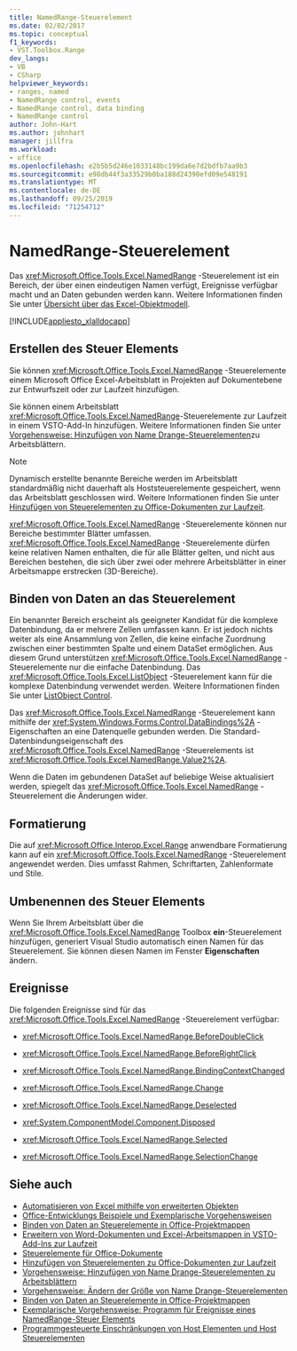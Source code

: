 ```yaml
---
title: NamedRange-Steuerelement
ms.date: 02/02/2017
ms.topic: conceptual
f1_keywords:
- VST.Toolbox.Range
dev_langs:
- VB
- CSharp
helpviewer_keywords:
- ranges, named
- NamedRange control, events
- NamedRange control, data binding
- NamedRange control
author: John-Hart
ms.author: johnhart
manager: jillfra
ms.workload:
- office
ms.openlocfilehash: e2b5b5d246e1033148bc199da6e7d2bdfb7aa9b3
ms.sourcegitcommit: e98db44f3a33529b0ba188d24390efd09e548191
ms.translationtype: MT
ms.contentlocale: de-DE
ms.lasthandoff: 09/25/2019
ms.locfileid: "71254712"
---
```

# <a name="namedrange-control"></a>NamedRange-Steuerelement
  Das <xref:Microsoft.Office.Tools.Excel.NamedRange> -Steuerelement ist ein Bereich, der über einen eindeutigen Namen verfügt, Ereignisse verfügbar macht und an Daten gebunden werden kann. Weitere Informationen finden Sie unter [Übersicht über das Excel-Objektmodell](../vsto/excel-object-model-overview.md).

 [!INCLUDE[appliesto_xlalldocapp](../vsto/includes/appliesto-xlalldocapp-md.md)]

## <a name="create-the-control"></a>Erstellen des Steuer Elements
 Sie können <xref:Microsoft.Office.Tools.Excel.NamedRange> -Steuerelemente einem Microsoft Office Excel-Arbeitsblatt in Projekten auf Dokumentebene zur Entwurfszeit oder zur Laufzeit hinzufügen.

 Sie können einem Arbeitsblatt <xref:Microsoft.Office.Tools.Excel.NamedRange>-Steuerelemente zur Laufzeit in einem VSTO-Add-In hinzufügen. Weitere Informationen finden Sie unter [Vorgehensweise: Hinzufügen von Name Drange-Steuerelementen](../vsto/how-to-add-namedrange-controls-to-worksheets.md)zu Arbeitsblättern.

> [!NOTE]
> Dynamisch erstellte benannte Bereiche werden im Arbeitsblatt standardmäßig nicht dauerhaft als Hoststeuerelemente gespeichert, wenn das Arbeitsblatt geschlossen wird. Weitere Informationen finden Sie unter [Hinzufügen von Steuerelementen zu Office-Dokumenten zur Laufzeit](../vsto/adding-controls-to-office-documents-at-run-time.md).

 <xref:Microsoft.Office.Tools.Excel.NamedRange> -Steuerelemente können nur Bereiche bestimmter Blätter umfassen. <xref:Microsoft.Office.Tools.Excel.NamedRange> -Steuerelemente dürfen keine relativen Namen enthalten, die für alle Blätter gelten, und nicht aus Bereichen bestehen, die sich über zwei oder mehrere Arbeitsblätter in einer Arbeitsmappe erstrecken (3D-Bereiche).

## <a name="bind-data-to-the-control"></a>Binden von Daten an das Steuerelement
 Ein benannter Bereich erscheint als geeigneter Kandidat für die komplexe Datenbindung, da er mehrere Zellen umfassen kann. Er ist jedoch nichts weiter als eine Ansammlung von Zellen, die keine einfache Zuordnung zwischen einer bestimmten Spalte und einem DataSet ermöglichen. Aus diesem Grund unterstützen <xref:Microsoft.Office.Tools.Excel.NamedRange> -Steuerelemente nur die einfache Datenbindung. Das <xref:Microsoft.Office.Tools.Excel.ListObject> -Steuerelement kann für die komplexe Datenbindung verwendet werden. Weitere Informationen finden Sie unter [ListObject Control](../vsto/listobject-control.md).

 Das <xref:Microsoft.Office.Tools.Excel.NamedRange> -Steuerelement kann mithilfe der <xref:System.Windows.Forms.Control.DataBindings%2A> -Eigenschaften an eine Datenquelle gebunden werden. Die Standard-Datenbindungseigenschaft des <xref:Microsoft.Office.Tools.Excel.NamedRange> -Steuerelements ist <xref:Microsoft.Office.Tools.Excel.NamedRange.Value2%2A>.

 Wenn die Daten im gebundenen DataSet auf beliebige Weise aktualisiert werden, spiegelt das <xref:Microsoft.Office.Tools.Excel.NamedRange> -Steuerelement die Änderungen wider.

## <a name="formatting"></a>Formatierung
 Die auf <xref:Microsoft.Office.Interop.Excel.Range> anwendbare Formatierung kann auf ein <xref:Microsoft.Office.Tools.Excel.NamedRange> -Steuerelement angewendet werden. Dies umfasst Rahmen, Schriftarten, Zahlenformate und Stile.

## <a name="rename-the-control"></a>Umbenennen des Steuer Elements
 Wenn Sie Ihrem Arbeitsblatt über die <xref:Microsoft.Office.Tools.Excel.NamedRange> Toolbox **ein**-Steuerelement hinzufügen, generiert Visual Studio automatisch einen Namen für das Steuerelement. Sie können diesen Namen im Fenster **Eigenschaften** ändern.

## <a name="events"></a>Ereignisse
 Die folgenden Ereignisse sind für das <xref:Microsoft.Office.Tools.Excel.NamedRange> -Steuerelement verfügbar:

- <xref:Microsoft.Office.Tools.Excel.NamedRange.BeforeDoubleClick>

- <xref:Microsoft.Office.Tools.Excel.NamedRange.BeforeRightClick>

- <xref:Microsoft.Office.Tools.Excel.NamedRange.BindingContextChanged>

- <xref:Microsoft.Office.Tools.Excel.NamedRange.Change>

- <xref:Microsoft.Office.Tools.Excel.NamedRange.Deselected>

- <xref:System.ComponentModel.Component.Disposed>

- <xref:Microsoft.Office.Tools.Excel.NamedRange.Selected>

- <xref:Microsoft.Office.Tools.Excel.NamedRange.SelectionChange>

## <a name="see-also"></a>Siehe auch
- [Automatisieren von Excel mithilfe von erweiterten Objekten](../vsto/automating-excel-by-using-extended-objects.md)
- [Office-Entwicklungs Beispiele und Exemplarische Vorgehensweisen](../vsto/office-development-samples-and-walkthroughs.md)
- [Binden von Daten an Steuerelemente in Office-Projektmappen](../vsto/binding-data-to-controls-in-office-solutions.md)
- [Erweitern von Word-Dokumenten und Excel-Arbeitsmappen in VSTO-Add-Ins zur Laufzeit](../vsto/extending-word-documents-and-excel-workbooks-in-vsto-add-ins-at-run-time.md)
- [Steuerelemente für Office-Dokumente](../vsto/controls-on-office-documents.md)
- [Hinzufügen von Steuerelementen zu Office-Dokumenten zur Laufzeit](../vsto/adding-controls-to-office-documents-at-run-time.md)
- [Vorgehensweise: Hinzufügen von Name Drange-Steuerelementen zu Arbeitsblättern](../vsto/how-to-add-namedrange-controls-to-worksheets.md)
- [Vorgehensweise: Ändern der Größe von Name Drange-Steuerelementen](../vsto/how-to-resize-namedrange-controls.md)
- [Binden von Daten an Steuerelemente in Office-Projektmappen](../vsto/binding-data-to-controls-in-office-solutions.md)
- [Exemplarische Vorgehensweise: Programm für Ereignisse eines NamedRange-Steuer Elements](../vsto/walkthrough-programming-against-events-of-a-namedrange-control.md)
- [Programmgesteuerte Einschränkungen von Host Elementen und Host Steuerelementen](../vsto/programmatic-limitations-of-host-items-and-host-controls.md)
